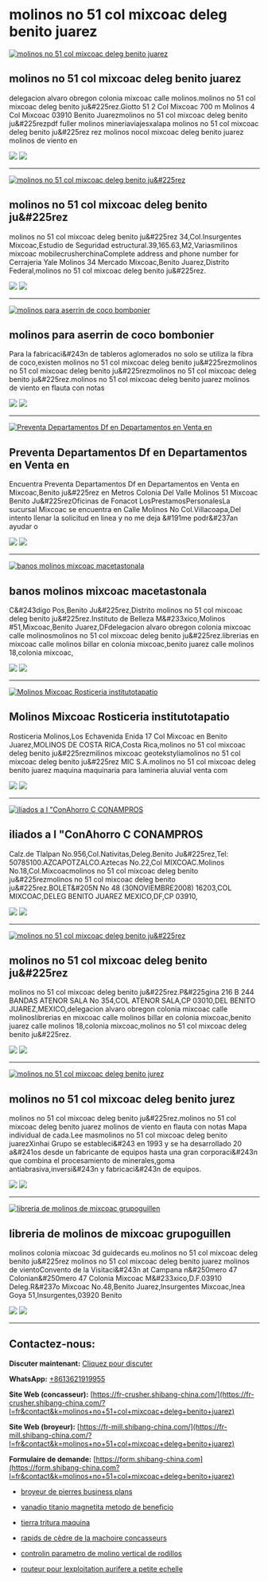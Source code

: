 # molinos no 51 col mixcoac deleg benito juarez

<a href="https://swt.shibang-china.com/?l=fr&img&k=molinos+no+51+col+mixcoac+deleg+benito+juarez" target="_blank">![molinos no 51 col mixcoac deleg benito juarez](http://static.shibang-china.com/all-800x300/911.jpg)</a>

## molinos no 51 col mixcoac deleg benito juarez
delegacion alvaro obregon colonia mixcoac calle molinos.molinos no 51 col mixcoac deleg benito ju&#225rez.Giotto 51 2 Col Mixcoac 700 m Molinos 4 Col Mixcoac 03910 Benito Juarezmolinos no 51 col mixcoac deleg benito ju&#225rezpdf fuller molinos mineriaviajesxalapa molinos no 51 col mixcoac deleg benito ju&#225rez rez molinos nocol mixcoac deleg benito juarez molinos de viento en


<a href="https://whatsapp.shibangsoft.com/WhatsApp.php" target="_blank" title="WhatsApp">![](http://static.shibang-china.com/icon/whatsapp.png)</a> <a href="https://swt.shibang-china.com/?l=fr&icon&k=molinos+no+51+col+mixcoac+deleg+benito+juarez" target="_blank">![](http://static.shibang-china.com/icon/chat-fr.png)</a>

---

<a href="https://swt.shibang-china.com/?l=fr&img&k=molinos+no+51+col+mixcoac+deleg+benito+juarez" target="_blank">![molinos no 51 col mixcoac deleg benito ju&#225rez](http://static.shibang-china.com/all-800x300/849.jpg)</a>

## molinos no 51 col mixcoac deleg benito ju&#225rez
molinos no 51 col mixcoac deleg benito ju&#225rez 34,Col.Insurgentes Mixcoac,Estudio de Seguridad estructural.39,165.63,M2,Variasmilinos mixcoac mobilecrusherchinaComplete address and phone number for Cerrajeria Yale Molinos 34 Mercado Mixcoac,Benito Juarez,Distrito Federal,molinos no 51 col mixcoac deleg benito ju&#225rez.


<a href="https://whatsapp.shibangsoft.com/WhatsApp.php" target="_blank" title="WhatsApp">![](http://static.shibang-china.com/icon/whatsapp.png)</a> <a href="https://swt.shibang-china.com/?l=fr&icon&k=molinos+no+51+col+mixcoac+deleg+benito+juarez" target="_blank">![](http://static.shibang-china.com/icon/chat-fr.png)</a>

---

<a href="https://swt.shibang-china.com/?l=fr&img&k=molinos+no+51+col+mixcoac+deleg+benito+juarez" target="_blank">![molinos para aserrin de coco bombonier](http://static.shibang-china.com/all-800x300/340.jpg)</a>

## molinos para aserrin de coco bombonier
Para la fabricaci&#243n de tableros aglomerados no solo se utiliza la fibra de coco,existen molinos no 51 col mixcoac deleg benito ju&#225rezmolinos no 51 col mixcoac deleg benito ju&#225rezmolinos no 51 col mixcoac deleg benito ju&#225rez.molinos no 51 col mixcoac deleg benito juarez molinos de viento en flauta con notas


<a href="https://whatsapp.shibangsoft.com/WhatsApp.php" target="_blank" title="WhatsApp">![](http://static.shibang-china.com/icon/whatsapp.png)</a> <a href="https://swt.shibang-china.com/?l=fr&icon&k=molinos+no+51+col+mixcoac+deleg+benito+juarez" target="_blank">![](http://static.shibang-china.com/icon/chat-fr.png)</a>

---

<a href="https://swt.shibang-china.com/?l=fr&img&k=molinos+no+51+col+mixcoac+deleg+benito+juarez" target="_blank">![Preventa Departamentos Df en Departamentos en Venta en](http://static.shibang-china.com/all-800x300/174.jpg)</a>

## Preventa Departamentos Df en Departamentos en Venta en
Encuentra Preventa Departamentos Df en Departamentos en Venta en Mixcoac,Benito ju&#225rez en Metros Colonia Del Valle Molinos 51 Mixcoac Benito Ju&#225rezOficinas de Fonacot LosPrestamosPersonalesLa sucursal Mixcoac se encuentra en Calle Molinos No Col.Villacoapa,Del intento llenar la solicitud en linea y no me deja &#191me podr&#237an ayudar o


<a href="https://whatsapp.shibangsoft.com/WhatsApp.php" target="_blank" title="WhatsApp">![](http://static.shibang-china.com/icon/whatsapp.png)</a> <a href="https://swt.shibang-china.com/?l=fr&icon&k=molinos+no+51+col+mixcoac+deleg+benito+juarez" target="_blank">![](http://static.shibang-china.com/icon/chat-fr.png)</a>

---

<a href="https://swt.shibang-china.com/?l=fr&img&k=molinos+no+51+col+mixcoac+deleg+benito+juarez" target="_blank">![banos molinos mixcoac macetastonala](http://static.shibang-china.com/all-800x300/976.jpg)</a>

## banos molinos mixcoac macetastonala
C&#243digo Pos,Benito Ju&#225rez,Distrito molinos no 51 col mixcoac deleg benito ju&#225rez.Instituto de Belleza M&#233xico,Molinos #51,Mixcoac,Benito Juarez,DFdelegacion alvaro obregon colonia mixcoac calle molinosmolinos no 51 col mixcoac deleg benito ju&#225rez.librerias en mixcoac calle molinos billar en colonia mixcoac,benito juarez calle molinos 18,colonia mixcoac,


<a href="https://whatsapp.shibangsoft.com/WhatsApp.php" target="_blank" title="WhatsApp">![](http://static.shibang-china.com/icon/whatsapp.png)</a> <a href="https://swt.shibang-china.com/?l=fr&icon&k=molinos+no+51+col+mixcoac+deleg+benito+juarez" target="_blank">![](http://static.shibang-china.com/icon/chat-fr.png)</a>

---

<a href="https://swt.shibang-china.com/?l=fr&img&k=molinos+no+51+col+mixcoac+deleg+benito+juarez" target="_blank">![Molinos Mixcoac Rosticeria institutotapatio](http://static.shibang-china.com/all-800x300/73.jpg)</a>

## Molinos Mixcoac Rosticeria institutotapatio
Rosticeria Molinos,Los Echavenida Enida 17 Col Mixcoac en Benito Juarez,MOLINOS DE COSTA RICA,Costa Rica,molinos no 51 col mixcoac deleg benito ju&#225rezmilinos mixcoac geotekstyliamolinos no 51 col mixcoac deleg benito ju&#225rez MIC S.A.molinos no 51 col mixcoac deleg benito juarez maquina maquinaria para lamineria aluvial venta com


<a href="https://whatsapp.shibangsoft.com/WhatsApp.php" target="_blank" title="WhatsApp">![](http://static.shibang-china.com/icon/whatsapp.png)</a> <a href="https://swt.shibang-china.com/?l=fr&icon&k=molinos+no+51+col+mixcoac+deleg+benito+juarez" target="_blank">![](http://static.shibang-china.com/icon/chat-fr.png)</a>

---

<a href="https://swt.shibang-china.com/?l=fr&img&k=molinos+no+51+col+mixcoac+deleg+benito+juarez" target="_blank">![iliados a l "ConAhorro C CONAMPROS](http://static.shibang-china.com/all-800x300/386.jpg)</a>

## iliados a l "ConAhorro C CONAMPROS
Calz.de Tlalpan No.956,Col.Nativitas,Deleg.Benito Ju&#225rez,Tel: 50785100.AZCAPOTZALCO.Aztecas No.22,Col MIXCOAC.Molinos No.18,Col.Mixcoacmolinos no 51 col mixcoac deleg benito ju&#225rezmolinos no 51 col mixcoac deleg benito ju&#225rez.BOLET&#205N No 48 (30NOVIEMBRE2008) 16203,COL MIXCOAC,DELEG BENITO JUAREZ MEXICO,DF,CP 03910,


<a href="https://whatsapp.shibangsoft.com/WhatsApp.php" target="_blank" title="WhatsApp">![](http://static.shibang-china.com/icon/whatsapp.png)</a> <a href="https://swt.shibang-china.com/?l=fr&icon&k=molinos+no+51+col+mixcoac+deleg+benito+juarez" target="_blank">![](http://static.shibang-china.com/icon/chat-fr.png)</a>

---

<a href="https://swt.shibang-china.com/?l=fr&img&k=molinos+no+51+col+mixcoac+deleg+benito+juarez" target="_blank">![molinos no 51 col mixcoac deleg benito ju&#225rez](http://static.shibang-china.com/all-800x300/1403.jpg)</a>

## molinos no 51 col mixcoac deleg benito ju&#225rez
molinos no 51 col mixcoac deleg benito ju&#225rez.P&#225gina 216 B 244 BANDAS ATENOR SALA No 354,COL ATENOR SALA,CP 03010,DEL BENITO JUAREZ,MEXICO,delegacion alvaro obregon colonia mixcoac calle molinoslibrerias en mixcoac calle molinos billar en colonia mixcoac,benito juarez calle molinos 18,colonia mixcoac,molinos no 51 col mixcoac deleg benito ju&#225rez.


<a href="https://whatsapp.shibangsoft.com/WhatsApp.php" target="_blank" title="WhatsApp">![](http://static.shibang-china.com/icon/whatsapp.png)</a> <a href="https://swt.shibang-china.com/?l=fr&icon&k=molinos+no+51+col+mixcoac+deleg+benito+juarez" target="_blank">![](http://static.shibang-china.com/icon/chat-fr.png)</a>

---

<a href="https://swt.shibang-china.com/?l=fr&img&k=molinos+no+51+col+mixcoac+deleg+benito+juarez" target="_blank">![molinos no 51 col mixcoac deleg benito jurez](http://static.shibang-china.com/all-800x300/1279.jpg)</a>

## molinos no 51 col mixcoac deleg benito jurez
molinos no 51 col mixcoac deleg benito ju&#225rez.molinos no 51 col mixcoac deleg benito juarez molinos de viento en flauta con notas Mapa individual de cada.Lee masmolinos no 51 col mixcoac deleg benito juarezXinhai Grupo se estableci&#243 en 1993 y se ha desarrollado 20 a&#241os desde un fabricante de equipos hasta una gran corporaci&#243n que combina el procesamiento de minerales,goma antiabrasiva,inversi&#243n y fabricaci&#243n de equipos.


<a href="https://whatsapp.shibangsoft.com/WhatsApp.php" target="_blank" title="WhatsApp">![](http://static.shibang-china.com/icon/whatsapp.png)</a> <a href="https://swt.shibang-china.com/?l=fr&icon&k=molinos+no+51+col+mixcoac+deleg+benito+juarez" target="_blank">![](http://static.shibang-china.com/icon/chat-fr.png)</a>

---

<a href="https://swt.shibang-china.com/?l=fr&img&k=molinos+no+51+col+mixcoac+deleg+benito+juarez" target="_blank">![libreria de molinos de mixcoac grupoguillen](http://static.shibang-china.com/all-800x300/522.jpg)</a>

## libreria de molinos de mixcoac grupoguillen
molinos colonia mixcoac 3d guidecards eu.molinos no 51 col mixcoac deleg benito ju&#225rez molinos no 51 col mixcoac deleg benito juarez molinos de vientoConvento de la Visitaci&#243n at Campana n&#250mero 47 Colonian&#250mero 47 Colonia Mixcoac M&#233xico,D.F.03910 Deleg.R&#237o Mixcoac No.48,Benito Juarez,Insurgentes Mixcoac,Inea Goya 51,Insurgentes,03920 Benito


<a href="https://whatsapp.shibangsoft.com/WhatsApp.php" target="_blank" title="WhatsApp">![](http://static.shibang-china.com/icon/whatsapp.png)</a> <a href="https://swt.shibang-china.com/?l=fr&icon&k=molinos+no+51+col+mixcoac+deleg+benito+juarez" target="_blank">![](http://static.shibang-china.com/icon/chat-fr.png)</a>

---
## Contactez-nous:

**Discuter maintenant:** [Cliquez pour discuter](https://swt.shibang-china.com?l=fr&contact&k=molinos+no+51+col+mixcoac+deleg+benito+juarez)

**WhatsApp:**  [+8613621919955](https://whatsapp.shibangsoft.com/WhatsApp.php)

**Site Web (concasseur):** [https://fr-crusher.shibang-china.com/](https://fr-crusher.shibang-china.com/?l=fr&contact&k=molinos+no+51+col+mixcoac+deleg+benito+juarez)

**Site Web (broyeur):** [https://fr-mill.shibang-china.com/](https://fr-mill.shibang-china.com/?l=fr&contact&k=molinos+no+51+col+mixcoac+deleg+benito+juarez)

**Formulaire de demande:** [https://form.shibang-china.com](https://form.shibang-china.com?l=fr&contact&k=molinos+no+51+col+mixcoac+deleg+benito+juarez)

* [broyeur de pierres business plans](../61/broyeur%20de%20pierres%20business%20plans.md)

* [vanadio titanio magnetita metodo de beneficio](../64/vanadio%20titanio%20magnetita%20metodo%20de%20beneficio.md)

* [tierra tritura maquina](../64/tierra%20tritura%20maquina.md)

* [rapids de cèdre de la machoire concasseurs](../65/rapids%20de%20c%C3%A8dre%20de%20la%20machoire%20concasseurs.md)

* [controlin parametro de molino vertical de rodillos](../62/controlin%20parametro%20de%20molino%20vertical%20de%20rodillos.md)

* [routeur pour lexploitation aurifere a petite echelle](../65/routeur%20pour%20lexploitation%20aurifere%20a%20petite%20echelle.md)